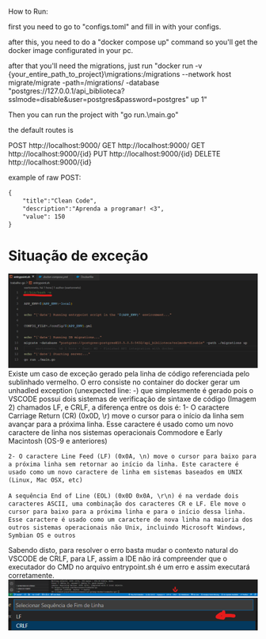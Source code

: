 How to Run:

first you need to go to "configs.toml" and fill in with your configs.

after this, you need to do a "docker compose up" command so you'll get the docker image configurated in your pc.

after that you'll need the migrations, just run "docker run -v {your_entire_path_to_project}\migrations:/migrations --network host migrate/migrate -path=/migrations/ -database "postgres://127.0.0.1/api_biblioteca?sslmode=disable&user=postgres&password=postgres" up 1"

Then you can run the project with "go run.\main.go"

the default routes is 

POST http://localhost:9000/
GET http://localhost:9000/
GET http://localhost:9000/{id}
PUT http://localhost:9000/{id}
DELETE http://localhost:9000/{id}


example of raw POST:
    
    {
        "title":"Clean Code",
        "description":"Aprenda a programar! <3",
        "value": 150
    }

# Situação de exceção
![plot](./exceptions/entrypoint.png)
Existe um caso de exceção gerado pela linha de código referenciada pelo sublinhado vermelho. O erro consiste no container do docker gerar um unhadled exception (unexpected line: -) que simplesmente é gerado pois o VSCODE possui dois sistemas de verificação de sintaxe de código (Imagem 2) chamados LF, e CRLF, a diferença entre os dois é:
    1- O caractere Carriage Return (CR) (0x0D, \r) move o cursor para o início da linha sem avançar para a próxima linha. Esse caractere é usado como um novo caractere de linha nos sistemas operacionais Commodore e Early Macintosh (OS-9 e anteriores)

    2- O caractere Line Feed (LF) (0x0A, \n) move o cursor para baixo para a próxima linha sem retornar ao início da linha. Este caractere é usado como um novo caractere de linha em sistemas baseados em UNIX (Linux, Mac OSX, etc)

    A sequência End of Line (EOL) (0x0D 0x0A, \r\n) é na verdade dois caracteres ASCII, uma combinação dos caracteres CR e LF. Ele move o cursor para baixo para a próxima linha e para o início dessa linha. Esse caractere é usado como um caractere de nova linha na maioria dos outros sistemas operacionais não Unix, incluindo Microsoft Windows, Symbian OS e outros

Sabendo disto, para resolver o erro basta mudar o contexto natural do VSCODE de CRLF, para LF, assim a IDE não irá compreender que o executador do CMD no arquivo entrypoint.sh é um erro e assim executará corretamente.
![plot](./exceptions/CRLF.png)
![plot](./exceptions/LF.png)